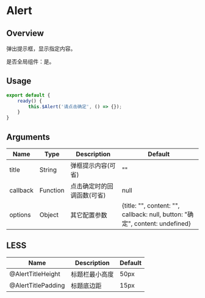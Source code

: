 # Alert

## Overview

弹出提示框，显示指定内容。

是否全局组件：是。

## Usage

```javascript
export default {
    ready() {
        this.$Alert('请点击确定', () => {});
    }
}
```

## Arguments

| Name | Type | Description | Default |
| ----- | ----- | ----- | ----- |
| title | String | 弹框提示内容(可省) | "" |
| callback | Function | 点击确定时的回调函数(可省) | null |
| options | Object | 其它配置参数 | {title: "", content: "", callback: null, button: "确定", content: undefined} |

## LESS

| Name | Description | Default |
| ----- | ----- | ----- |
| @AlertTitleHeight | 标题栏最小高度 | 50px |
| @AlertTitlePadding | 标题底边距 | 15px |